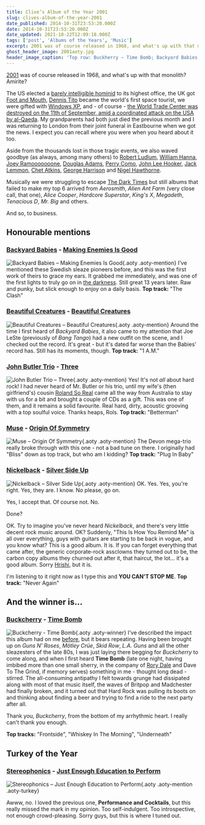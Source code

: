 ```yaml
---
title: Clive’s Album of the Year 2001
slug: clives-album-of-the-year-2001
date_published: 2014-10-31T23:53:20.000Z
date: 2014-10-31T23:53:20.000Z
date_updated: 2021-10-22T12:09:18.000Z
tags: ['post', 'Albums of the Years', 'Music']
excerpt: 2001 was of course released in 1968, and what's up with that monolith? Amirite?
ghost_header_image: 2001aoty.jpg
header_image_caption: 'Top row: Buckherry – Time Bomb; Backyard Babies – Making Enemies Is Good; Beautiful Creatures – Beautiful Creatures. Bottom row: John Butler Trio – Three; Muse – Origin of Symmetry; Nickelback – Silver Side Up'
---
```


[2001](http://en.wikipedia.org/wiki/2001:_A_Space_Odyssey_%28film%29) was of course released in 1968, and what's up with that monolith? Amirite?

The US elected a [barely intelligible hominid](http://en.wikipedia.org/wiki/George_W._Bush) to its highest office, the UK got [Foot and Mouth](http://en.wikipedia.org/wiki/2001_United_Kingdom_foot-and-mouth_outbreak), [Dennis Tito](http://en.wikipedia.org/wiki/Dennis_Tito) became the world's first space tourist, we were gifted with [Windows XP](http://en.wikipedia.org/wiki/Windows_XP), and - of course - [the World Trade Center was destroyed on the 11th of September, amid a coordinated attack on the USA by al-Qaeda](http://en.wikipedia.org/wiki/September_11_attacks). My grandparents had both just died the previous month and I was returning to London from their joint funeral in Eastbourne when we got the news. I expect you can recall where you were when you heard about it too.

Aside from the thousands lost in those tragic events, we also waved goodbye (as always, among many others) to [Robert Ludlum](http://en.wikipedia.org/wiki/Robert_Ludlum), [William Hanna](http://en.wikipedia.org/wiki/William_Hanna), [Joey Ramooooooone](http://en.wikipedia.org/wiki/Joey_Ramone), [Douglas Adams](http://en.wikipedia.org/wiki/Douglas_Adams), [Perry Como](http://en.wikipedia.org/wiki/Perry_Como), [John Lee Hooker](http://en.wikipedia.org/wiki/John_Lee_Hooker), [Jack Lemmon](http://en.wikipedia.org/wiki/Jack_Lemmon), [Chet Atkins](http://en.wikipedia.org/wiki/Chet_Atkins), [George Harrison](http://en.wikipedia.org/wiki/George_Harrison) and [Nigel Hawthorne](http://en.wikipedia.org/wiki/Nigel_Hawthorne).

Musically we were struggling to escape [The Dark Times](/the-dark-times/) but still albums that failed to make my top 6 arrived from *Aerosmith*, *Alien Ant Farm* (very close call, that one), *Alice Cooper*, *Hardcore Superstar*, *King's X*, *Megadeth*, *Tenacious D*, *Mr. Big* and others.

And so, to business.

## Honourable mentions

### [Backyard Babies](http://www.backyardbabies.com/) - [Making Enemies Is Good](http://www.amazon.co.uk/Making-Enemies-Good-Backyard-Babies/dp/B00005EBSZ/)

![Backyard Babies – Making Enemies Is Good](/public/images/2020/06/backyard-babies_making-enemies-is-good.jpg){.aoty .aoty-mention} I've mentioned these Swedish sleaze pioneers before, and this was the first work of theirs to grace my ears. It grabbed me immediately, and was one of the first lights to truly go on in [the darkness](/the-dark-times). Still great 13 years later. Raw and punky, but slick enough to enjoy on a daily basis. **Top track:** "The Clash"

### [Beautiful Creatures](http://en.wikipedia.org/wiki/Beautiful_Creatures_%28band%29) - [Beautiful Creatures](http://www.amazon.co.uk/Beautiful-Creatures/dp/B00005N82Q/)

![Beautiful Creatures – Beautiful Creatures](/public/images/2020/06/beautiful-creatures_beautiful-creatures-1.jpg){.aoty .aoty-mention} Around the time I first heard of *Backyard Babies*, it also came to my attention that Joe LeSte (previously of *Bang Tango*) had a new outfit on the scene, and I checked out the record. It's great - but it's dated far worse than the Babies' record has. Still has its moments, though. **Top track:** "1 A.M."

### [John Butler Trio](http://johnbutlertrio.com/) - [Three](http://www.amazon.co.uk/Three-John-Butler-Trio/dp/B0041HU3UU/)

![John Butler Trio – Three](/public/images/2020/06/john-butler-trio_three.jpg){.aoty .aoty-mention} Yes! It's not *all* about hard rock! I had never heard of Mr. Butler or his trio, until my wife's (then girlfriend's) cousin [Roland So Real](http://twitter.com/rolandsoreal) came all the way from Australia to stay with us for a bit and brought a couple of CDs as a gift. This was one of them, and it remains a solid favourite. Real hard, dirty, acoustic grooving with a top soulful voice. Thanks heaps, Rols. **Top track:** "Betterman"

### [Muse](http://www.muse.mu) - [Origin Of Symmetry](http://www.amazon.co.uk/Origin-Symmetry-Muse/dp/B0000CG3K6/)

![Muse – Origin Of Symmetry](/public/images/2020/06/muse_origin-of-symmetry.jpg){.aoty .aoty-mention} The Devon mega-trio really broke through with this one - not a bad tune on there. I originally had "Bliss" down as top track, but who am I kidding? **Top track:** "Plug In Baby"

### [Nickelback](http://www.nickelback.com/) - [Silver Side Up](http://www.amazon.co.uk/Silver-Side-Up-Nickelback/dp/B00005NY53/)

![Nickelback – Silver Side Up](/public/images/2020/06/nickelback_silver-side-up.jpg){.aoty .aoty-mention} OK. Yes. Yes, you're right. Yes, they are. I know. No please, go on.

Yes, I accept that. Of course not. No.

Done?

OK. Try to imagine you've never heard *Nickelback*, and there's very little decent rock music around. OK? Suddenly, "This Is How You Remind Me" is all over everything, guys with guitars are starting to be back in vogue, and you know what? This is a good album. It is. If you can forget everything that came after, the generic corporate-rock assclowns they turned out to be, the carbon copy albums they churned out after it, that haircut, the lot… it's a good album. Sorry [Hrishi](http://twitter.com/hrishio), but it is.

I'm listening to it right now as I type this and **YOU CAN'T STOP ME**. **Top track:** "Never Again"

## And the winner is…

### [Buckcherry](http://www.buckcherry.com/) - [Time Bomb](http://www.amazon.co.uk/Time-Bomb-Buckcherry/dp/B00005B7E4/)
![Buckcherry - Time Bomb](/public/images/2020/06/buckcherry_time-bomb.jpeg){.aoty .aoty-winner}
I've described the impact this album had on me [before](/the-dark-times/), but it bears repeating. Having been brought up on *Guns N' Roses*, *Mötley Crüe*, *Skid Row*, *L.A. Guns* and all the other sleazesters of the late 80s, I was just laying there begging for *Buckcherry* to come along, and when I first heard **Time Bomb** (late one night, having imbibed more than one small sherry, in the company of [Rory Dale](http://twitter.com/rorydale) and Dave To The Grind, if memory serves) something in me - thought long dead - stirred. The all-consuming antipathy I felt towards grunge had dissipated along with most of that music itself, the waves of Britpop and Madchester had finally broken, and it turned out that Hard Rock was pulling its boots on and thinking about finding a beer and trying to find a ride to the next party after all.

Thank you, *Buckcherry*, from the bottom of my arrhythmic heart. I really can't thank you enough.

**Top tracks:** "Frontside", "Whiskey In The Morning", "Underneath"

## Turkey of the Year

### [Stereophonics](http://www.stereophonics.com/) - [Just Enough Education to Perform](http://www.amazon.co.uk/Just-Enough-Education-Perform-Stereophonics/dp/B00005RT80/)

![Stereophonics – Just Enough Education to Perform](/public/images/2025/02/stereophonics-just-enough-education-to-perform.jpg){.aoty .aoty-mention .aoty-turkey}

Awww, no. I loved the previous one, **Performance and Cocktails**, but this really missed the mark in my opinion. Too self-indulgent. Too introspective, not enough crowd-pleasing. Sorry guys, but this is where I tuned out.
